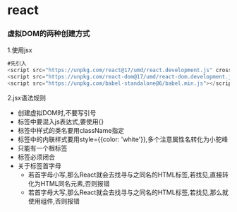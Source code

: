 # react

### 虚拟DOM的两种创建方式

1.使用jsx

```js
#先引入
<script src="https://unpkg.com/react@17/umd/react.development.js" crossorigin></script>
<script src="https://unpkg.com/react-dom@17/umd/react-dom.development.js" crossorigin></script>
<script src="https://unpkg.com/babel-standalone@6/babel.min.js"></script>
```

2.jsx语法规则

- 创建虚拟DOM时,不要写引号
- 标签中要混入js表达式,要使用{}
- 标签中样式的类名要用className指定
- 标签中的内联样式要用style={{color: 'white'}},多个注意属性名转化为小驼峰
- 只能有一个根标签
- 标签必须闭合
- 关于标签首字母
  - 若首字母小写,那么React就会去找寻与之同名的HTML标签,若找见,直接转化为HTML同名元素,否则报错
  - 若首字母大写,那么React就会去找寻与之同名的HTML标签,若找见,那么就使用组件,否则报错